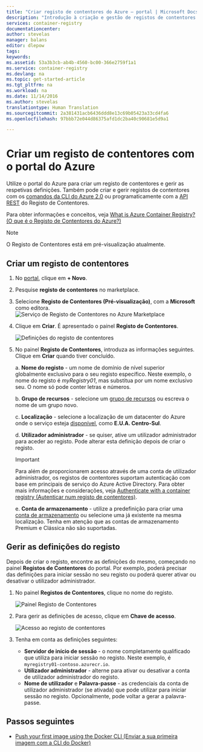 ```yaml
---
title: "Criar registo de contentores do Azure – portal | Microsoft Docs"
description: "Introdução à criação e gestão de registos de contentores do Azure com o portal do Azure"
services: container-registry
documentationcenter: 
author: stevelas
manager: balans
editor: dlepow
tags: 
keywords: 
ms.assetid: 53a3b3cb-ab4b-4560-bc00-366e2759f1a1
ms.service: container-registry
ms.devlang: na
ms.topic: get-started-article
ms.tgt_pltfrm: na
ms.workload: na
ms.date: 11/14/2016
ms.author: stevelas
translationtype: Human Translation
ms.sourcegitcommit: 2a381431acb6436ddd8e13c69b05423a33cd4fa6
ms.openlocfilehash: 97bbb72e044d86375afd1dc2ba40c90681e5d9a1

---
```

# <a name="create-a-container-registry-using-the-azure-portal"></a>Criar um registo de contentores com o portal do Azure
Utilize o portal do Azure para criar um registo de contentores e gerir as respetivas definições. Também pode criar e gerir registos de contentores com os [comandos da CLI do Azure 2.0](container-registry-get-started-azure-cli.md) ou programaticamente com a [API REST](https://go.microsoft.com/fwlink/p/?linkid=834376) do Registo de Contentores.

Para obter informações e conceitos, veja [What is Azure Container Registry? (O que é o Registo de Contentores do Azure?)](container-registry-intro.md)


> [!NOTE]
> O Registo de Contentores está em pré-visualização atualmente.


## <a name="create-a-container-registry"></a>Criar um registo de contentores
1. No [portal](https://portal.azure.com), clique em **+ Novo**.
2. Pesquise **registo de contentores** no marketplace.
3. Selecione **Registo de Contentores (Pré-visualização)**, com a **Microsoft** como editora. 
    ![Serviço de Registo de Contentores no Azure Marketplace](./media/container-registry-get-started-portal/container-registry-marketplace.png)
4. Clique em **Criar**. É apresentado o painel **Registo de Contentores**.

    ![Definições do registo de contentores](./media/container-registry-get-started-portal/container-registry-settings.png)
5. No painel **Registo de Contentores**, introduza as informações seguintes. Clique em **Criar** quando tiver concluído.
   
    a. **Nome do registo** - um nome de domínio de nível superior globalmente exclusivo para o seu registo específico. Neste exemplo, o nome do registo é *myRegistry01*, mas substitua por um nome exclusivo seu. O nome só pode conter letras e números.
   
    b. **Grupo de recursos** - selecione um [grupo de recursos](../azure-resource-manager/resource-group-overview.md#resource-groups) ou escreva o nome de um grupo novo. 
   
    c. **Localização** - selecione a localização de um datacenter do Azure onde o serviço esteja [disponível](https://azure.microsoft.com/regions/services/), como **E.U.A. Centro-Sul**. 
   
    d. **Utilizador administrador** - se quiser, ative um utilizador administrador para aceder ao registo. Pode alterar esta definição depois de criar o registo.
   
   > [!IMPORTANT]
   > Para além de proporcionarem acesso através de uma conta de utilizador administrador, os registos de contentores suportam autenticação com base em principais de serviço do Azure Active Directory. Para obter mais informações e considerações, veja [Authenticate with a container registry (Autenticar num registo de contentores)](container-registry-authentication.md).
   
    e. **Conta de armazenamento** - utilize a predefinição para criar uma [conta de armazenamento](../storage/storage-introduction.md) ou selecione uma já existente na mesma localização. Tenha em atenção que as contas de armazenamento Premium e Clássica não são suportadas.

## <a name="manage-registry-settings"></a>Gerir as definições do registo
Depois de criar o registo, encontre as definições do mesmo, começando no painel **Registos de Contentores** do portal. Por exemplo, poderá precisar das definições para iniciar sessão no seu registo ou poderá querer ativar ou desativar o utilizador administrador.

1. No painel **Registos de Contentores**, clique no nome do registo.
   
    ![Painel Registo de Contentores](./media/container-registry-get-started-portal/container-registry-blade.png)
2. Para gerir as definições de acesso, clique em **Chave de acesso**.
   
    ![Acesso ao registo de contentores](./media/container-registry-get-started-portal/container-registry-access.png)
3. Tenha em conta as definições seguintes:
   
   * **Servidor de início de sessão** - o nome completamente qualificado que utiliza para iniciar sessão no registo. Neste exemplo, é `myregistry01-contoso.azurecr.io`.
   * **Utilizador administrador** - alterne para ativar ou desativar a conta de utilizador administrador do registo.
   * **Nome de utilizador** e **Palavra-passe** - as credenciais da conta de utilizador administrador (se ativada) que pode utilizar para iniciar sessão no registo. Opcionalmente, pode voltar a gerar a palavra-passe.

## <a name="next-steps"></a>Passos seguintes
* [Push your first image using the Docker CLI (Enviar a sua primeira imagem com a CLI do Docker)](container-registry-get-started-docker-cli.md)






<!--HONumber=Feb17_HO4-->


